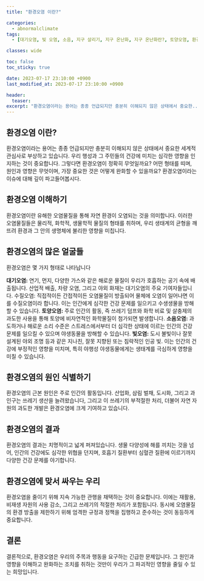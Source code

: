 ```yaml
---
title: "환경오염 이란?"

categories:
  - abnormalclimate
tags:
  - [대기오염, 빛 오염, 소음, 지구 살리기, 지구 온난화, 지구 온난화란?, 토양오염, 환경오염, 환경오염 원인, 환경오염이란]

classes: wide

toc: false
toc_sticky: true

date: 2023-07-17 23:10:00 +0900
last_modified_at: 2023-07-17 23:10:00 +0900

header:
  teaser:
excerpt: "환경오염이라는 용어는 종종 언급되지만 충분히 이해되지 않은 상태에서 중요한...."
---
```


## 환경오염 이란?
환경오염이라는 용어는 종종 언급되지만 충분히 이해되지 않은 상태에서 중요한 세계적 관심사로 부상하고 있습니다. 우리 행성과 그 주민들의 건강에 미치는 심각한 영향을 인지하는 것이 중요합니다. 그렇다면 환경오염이 정확히 무엇일까요? 어떤 형태를 띠며, 원인과 영향은 무엇이며, 가장 중요한 것은 어떻게 완화할 수 있을까요? 환경오염이라는 이슈에 대해 깊이 파고들어봅시다.

## 환경오염 이해하기
환경오염이란 유해한 오염물질을 통해 자연 환경이 오염되는 것을 의미합니다. 이러한 오염물질들은 물리적, 화학적, 생물학적 물질의 형태를 취하며, 우리 생태계의 균형을 깨뜨려 환경과 그 안의 생명체에 불리한 영향을 미칩니다.

## 환경오염의 많은 얼굴들
환경오염은 몇 가지 형태로 나타납니다

**대기오염:** 연기, 먼지, 다양한 가스와 같은 해로운 물질이 우리가 호흡하는 공기 속에 배출됩니다. 산업적 배출, 차량 오염, 그리고 야외 화재는 대기오염의 주요 기여자들입니다.
수질오염: 직접적이든 간접적이든 오염물질이 방출되어 물체에 오염이 일어나면 이를 수질오염이라 합니다. 이는 인간에게 심각한 건강 문제를 일으키고 수생생물을 방해할 수 있습니다.
**토양오염:** 주로 인간의 활동, 즉 쓰레기 덤프와 화학 비료 및 살충제의 과도한 사용을 통해 토양에 비자연적인 화학물질이 첨가되면 발생합니다.
**소음오염:** 과도하거나 해로운 소리 수준은 스트레스에서부터 더 심각한 상태에 이르는 인간의 건강 문제를 일으킬 수 있으며 야생동물을 방해할 수 있습니다.
**빛오염:** 도시 불빛이나 잘못 설계된 야외 조명 등과 같은 지나친, 잘못 지향된 또는 침략적인 인공 빛. 이는 인간의 건강에 부정적인 영향을 미치며, 특히 야행성 야생동물에게는 생태계를 극심하게 영향을 미칠 수 있습니다.

## 환경오염의 원인 식별하기
환경오염의 근본 원인은 주로 인간의 활동입니다. 산업화, 삼림 벌채, 도시화, 그리고 과인구는 쓰레기 생산을 늘려왔습니다, 그리고 이 쓰레기의 부적절한 처리, 더불어 자연 자원의 과도한 개발은 환경오염에 크게 기여하고 있습니다.

## 환경오염의 결과
환경오염의 결과는 치명적이고 넓게 퍼져있습니다. 생물 다양성에 해를 끼치는 것을 넘어, 인간의 건강에도 심각한 위협을 던지며, 호흡기 질환부터 심혈관 질환에 이르기까지 다양한 건강 문제를 야기합니다.

## 환경오염에 맞서 싸우는 우리
환경오염을 줄이기 위해 지속 가능한 관행을 채택하는 것이 중요합니다. 이에는 재활용, 비재생 자원의 사용 감소, 그리고 쓰레기의 적절한 처리가 포함됩니다. 동시에 오염물질의 환경 방출을 제한하기 위해 엄격한 규정과 정책을 집행하고 준수하는 것이 동등하게 중요합니다.

## 결론
결론적으로, 환경오염은 우리의 주목과 행동을 요구하는 긴급한 문제입니다. 그 원인과 영향을 이해하고 완화하는 조치를 취하는 것만이 우리가 그 파괴적인 영향을 줄일 수 있는 희망입니다.
